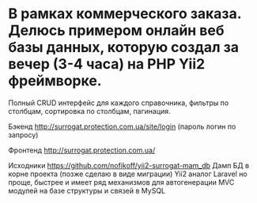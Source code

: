 # В рамках коммерческого заказа. Делюсь примером онлайн веб базы данных, которую создал за вечер (3-4 часа) на PHP Yii2 фреймворке.  
Полный CRUD интерфейс для каждого справочника, фильтры по столбцам, сортировка по столбцам, пагинация.

Бэкенд http://surrogat.protection.com.ua/site/login
(пароль логин по запросу)

Фронтенд 
http://surrogat.protection.com.ua/

Исходники 
https://github.com/nofikoff/yii2-surrogat-mam_db 
Дамп БД в корне проекта (позже сделаю в виде миграции)
Yii2 аналог Laravel но проще, быстрее и имеет ряд механизмов для автогенерации MVC модулей на базе структуры и связей в MySQL
